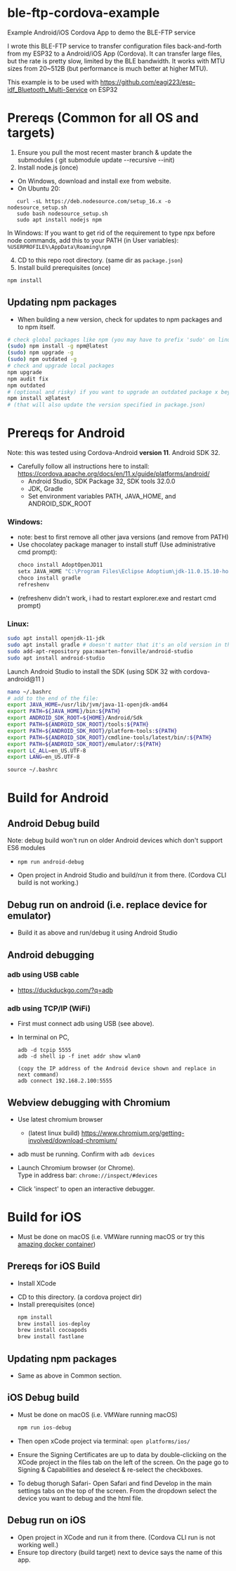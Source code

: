 # ble-ftp-cordova-example
Example Android/iOS Cordova App to demo the BLE-FTP service

I wrote this BLE-FTP service to transfer configuration files back-and-forth from my ESP32 to a Android/iOS App (Cordova). It can transfer large files, but the rate is pretty slow, limited by the BLE bandwidth. It works with MTU sizes from 20~512B (but performance is much better at higher MTU).

This example is to be used with 
https://github.com/eagi223/esp-idf_Bluetooth_Multi-Service
on ESP32

# Prereqs (Common for all OS and targets)
 1. Ensure you pull the most recent master branch & update the submodules ( git submodule update --recursive --init)
 2. Install node.js (once)
  - On Windows, download and install exe from website.
  - On Ubuntu 20:
```
   curl -sL https://deb.nodesource.com/setup_16.x -o nodesource_setup.sh
   sudo bash nodesource_setup.sh
   sudo apt install nodejs npm
```
  In Windows: If you want to get rid of the requirement to type npx before node commands, add this to your PATH (in User variables):
 `%USERPROFILE%\AppData\Roaming\npm`

 4. CD to this repo root directory.  (same dir as `package.json`)
 5. Install build prerequisites (once)
```sh
npm install
```

## Updating npm packages

- When building a new version, check for updates to npm packages and to npm itself.

```sh
# check global packages like npm (you may have to prefix 'sudo' on linux or macOS)
(sudo) npm install -g npm@latest
(sudo) npm upgrade -g
(sudo) npm outdated -g
# check and upgrade local packages
npm upgrade
npm audit fix
npm outdated
# (optional and risky) if you want to upgrade an outdated package x beyond "wanted":
npm install x@latest
# (that will also update the version specified in package.json)
```

# Prereqs for Android

Note: this was tested using Cordova-Android **version 11**.  Android SDK 32.

- Carefully follow all instructions here to install: https://cordova.apache.org/docs/en/11.x/guide/platforms/android/
  - Android Studio, SDK Package 32, SDK tools 32.0.0
  - JDK, Gradle
  - Set environment variables PATH, JAVA_HOME, and ANDROID_SDK_ROOT

### Windows:

- note: best to first remove all other java versions (and remove from PATH)
- Use chocolatey package manager to install stuff (Use administrative cmd prompt):
  ```bat
  choco install AdoptOpenJD11
  setx JAVA_HOME "C:\Program Files\Eclipse Adoptium\jdk-11.0.15.10-hotspot" /M
  choco install gradle
  refreshenv
  ```
- (refreshenv didn't work, i had to restart explorer.exe and restart cmd prompt)

### Linux:

```sh
sudo apt install openjdk-11-jdk
sudo apt install gradle # doesn't matter that it's an old version in the ubuntu repo, it will be upgraded as needed by gradle-wrapper
sudo add-apt-repository ppa:maarten-fonville/android-studio
sudo apt install android-studio
```

Launch Android Studio to install the SDK (using SDK 32 with cordova-android@11 )

```sh
nano ~/.bashrc
# add to the end of the file:
export JAVA_HOME=/usr/lib/jvm/java-11-openjdk-amd64
export PATH=${JAVA_HOME}/bin:${PATH}
export ANDROID_SDK_ROOT=${HOME}/Android/Sdk
export PATH=${ANDROID_SDK_ROOT}/tools:${PATH}
export PATH=${ANDROID_SDK_ROOT}/platform-tools:${PATH}
export PATH=${ANDROID_SDK_ROOT}/cmdline-tools/latest/bin/:${PATH}
export PATH=${ANDROID_SDK_ROOT}/emulator/:${PATH}
export LC_ALL=en_US.UTF-8
export LANG=en_US.UTF-8
```

`source ~/.bashrc`

# Build for Android

## Android Debug build

Note: debug build won't run on older Android devices which don't support ES6 modules

- `npm run android-debug`

- Open project in Android Studio and build/run it from there. (Cordova CLI build is not working.)

## Debug run on android (i.e. replace device for emulator)

- Build it as above and run/debug it using Android Studio

## Android debugging

### adb using USB cable

- https://duckduckgo.com/?q=adb

### adb using TCP/IP (WiFi)

- First must connect adb using USB (see above).
- In terminal on PC,

  ```
  adb -d tcpip 5555
  adb -d shell ip -f inet addr show wlan0

  (copy the IP address of the Android device shown and replace in next command)
  adb connect 192.168.2.100:5555
  ```

## Webview debugging with Chromium

- Use latest chromium browser
  - (latest linux build) https://www.chromium.org/getting-involved/download-chromium/
- adb must be running. Confirm with `adb devices`

- Launch Chromium browser (or Chrome).  
  Type in address bar: `chrome://inspect/#devices`

- Click 'inspect' to open an interactive debugger.

# Build for iOS

- Must be done on macOS (i.e. VMWare running macOS or try this [amazing docker container](https://github.com/sickcodes/Docker-OSX))

## Prereqs for iOS Build

- Install XCode

* CD to this directory. (a cordova project dir)
* Install prerequisites (once)
  ```sh
  npm install
  brew install ios-deploy
  brew install cocoapods
  brew install fastlane
  ```

## Updating npm packages

- Same as above in Common section.

## iOS Debug build

- Must be done on macOS (i.e. VMWare running macOS)

  ```sh
  npm run ios-debug
  ```

- Then open xCode project via terminal: `open platforms/ios/`

- Ensure the Signing Certificates are up to data by double-clickiing on the XCode project in the files tab on the left of the screen. On the page go to Signing & Capabilities and deselect & re-select the checkboxes.

- To debug thorugh Safari-
  Open Safari and find Develop in the main settings tabs on the top of the screen. From the dropdown select the device you want to debug and the html file.

## Debug run on iOS

- Open project in XCode and run it from there. (Cordova CLI run is not working well.)
- Ensure top directory (build target) next to device says the name of this app.
